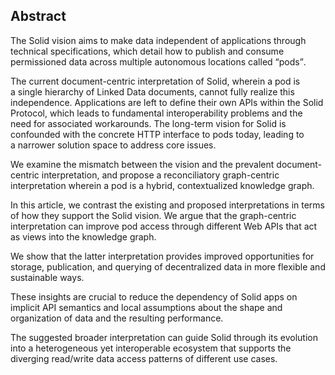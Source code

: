 ## Abstract 
<!-- Context      -->
The Solid vision aims to make data independent of applications
through technical specifications,
which detail how to publish and consume permissioned data
across multiple autonomous locations called <q>pods</q>.
<!-- Need         -->
The current document-centric interpretation of Solid,
wherein a pod is a single hierarchy of Linked Data documents,
cannot fully realize this independence.
Applications are left to define their own APIs
within the Solid Protocol,
which leads to fundamental interoperability problems
and the need for associated workarounds.
The long-term vision for Solid is confounded
with the concrete HTTP interface to pods today,
leading to a narrower solution space to address core issues.
<!-- Task         -->
We examine the mismatch between the vision
and the prevalent document-centric interpretation,
and propose a reconciliatory graph-centric interpretation
wherein a pod is a hybrid, contextualized knowledge graph.
<!-- Object       -->
In this article,
we contrast the existing and proposed interpretations
in terms of how they support the Solid vision.
We argue that the graph-centric interpretation
can improve pod access through different Web APIs
that act as views into the knowledge graph.
<!-- Findings     -->
We show that the latter interpretation
provides improved opportunities for
storage, publication, and querying of decentralized data
in more flexible and sustainable ways.
<!-- Conclusion   -->
These insights are crucial to reduce
the dependency of Solid apps on implicit API semantics
and local assumptions about the shape and organization of data
and the resulting performance.
<!-- Perspectives -->
The suggested broader interpretation can guide Solid
through its evolution into a heterogeneous yet interoperable ecosystem
that supports the diverging read/write data access patterns of different use cases.
